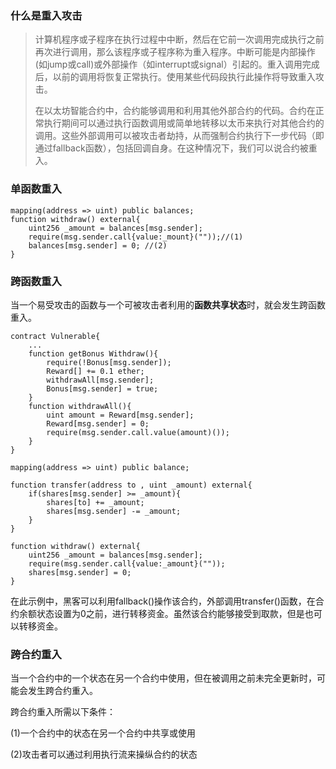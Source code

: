 ### 什么是重入攻击

> 计算机程序或子程序在执行过程中中断，然后在它前一次调用完成执行之前再次进行调用，那么该程序或子程序称为重入程序。中断可能是内部操作(如jump或call)或外部操作（如interrupt或signal）引起的。重入调用完成后，以前的调用将恢复正常执行。使用某些代码段执行此操作将导致重入攻击。
>
> 在以太坊智能合约中，合约能够调用和利用其他外部合约的代码。合约在正常执行期间可以通过执行函数调用或简单地转移以太币来执行对其他合约的调用。这些外部调用可以被攻击者劫持，从而强制合约执行下一步代码（即通过fallback函数），包括回调自身。在这种情况下，我们可以说合约被重入。



### 单函数重入

```solidity
mapping(address => uint) public balances;
function withdraw() external{
	uint256 _amount = balances[msg.sender];
	require(msg.sender.call{value:_mount}(""));//(1)
	balances[msg.sender] = 0; //(2)
}
```



### 跨函数重入

当一个易受攻击的函数与一个可被攻击者利用的**函数共享状态**时，就会发生跨函数重入。

```solidity
contract Vulnerable{
	...
	function getBonus Withdraw(){
		require(!Bonus[msg.sender]);
		Reward[] += 0.1 ether;
		withdrawAll[msg.sender];
		Bonus[msg.sender] = true;
	}
	function withdrawAll(){
		uint amount = Reward[msg.sender];
		Reward[msg.sender] = 0;
		require(msg.sender.call.value(amount)());
	}
}
```



```solidity
mapping(address => uint) public balance;

function transfer(address to , uint _amount) external{
	if(shares[msg.sender] >= _amount){
		shares[to] += _amount;
		shares[msg.sender] -= _amount;
	}
}

function withdraw() external{
	uint256 _amount = balances[msg.sender];
	require(msg.sender.call{value:_amount}(""));
	shares[msg.sender] = 0;
}
```

在此示例中，黑客可以利用fallback()操作该合约，外部调用transfer()函数，在合约余额状态设置为0之前，进行转移资金。虽然该合约能够接受到取款，但是也可以转移资金。

### 跨合约重入

当一个合约中的一个状态在另一个合约中使用，但在被调用之前未完全更新时，可能会发生跨合约重入。

跨合约重入所需以下条件：

(1)一个合约中的状态在另一个合约中共享或使用

(2)攻击者可以通过利用执行流来操纵合约的状态

